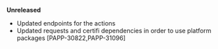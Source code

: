 **Unreleased**
* Updated endpoints for the actions 
* Updated requests and certifi dependencies in order to use platform packages [PAPP-30822,PAPP-31096]